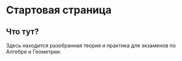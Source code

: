 # Стартовая страница

## Что тут?

Здесь находится разобранная теория и практика для экзаменов по Алгебре и Геометрии.
